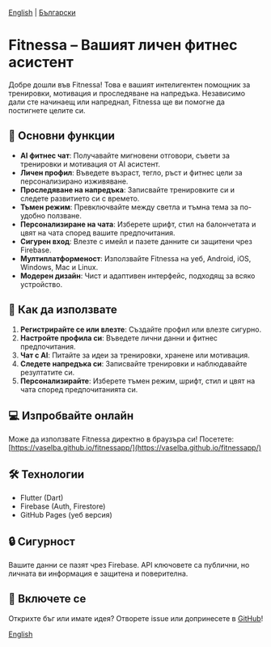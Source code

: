 [English](README.md) | [Български](README.bg.md)

# Fitnessa – Вашият личен фитнес асистент

Добре дошли във Fitnessa! Това е вашият интелигентен помощник за тренировки, мотивация и проследяване на напредъка. Независимо дали сте начинаещ или напреднал, Fitnessa ще ви помогне да постигнете целите си.

## 🌟 Основни функции

- **AI фитнес чат**: Получавайте мигновени отговори, съвети за тренировки и мотивация от AI асистент.
- **Личен профил**: Въведете възраст, тегло, ръст и фитнес цели за персонализирано изживяване.
- **Проследяване на напредъка**: Записвайте тренировките си и следете развитието си с времето.
- **Тъмен режим**: Превключвайте между светла и тъмна тема за по-удобно ползване.
- **Персонализиране на чата**: Изберете шрифт, стил на балончетата и цвят на чата според вашите предпочитания.
- **Сигурен вход**: Влезте с имейл и пазете данните си защитени чрез Firebase.
- **Мултиплатформеност**: Използвайте Fitnessa на уеб, Android, iOS, Windows, Mac и Linux.
- **Модерен дизайн**: Чист и адаптивен интерфейс, подходящ за всяко устройство.

## 🚀 Как да използвате

1. **Регистрирайте се или влезте**: Създайте профил или влезте сигурно.
2. **Настройте профила си**: Въведете лични данни и фитнес предпочитания.
3. **Чат с AI**: Питайте за идеи за тренировки, хранене или мотивация.
4. **Следете напредъка си**: Записвайте тренировки и наблюдавайте резултатите си.
5. **Персонализирайте**: Изберете тъмен режим, шрифт, стил и цвят на чата според предпочитанията си.

## 💻 Изпробвайте онлайн

Може да използвате Fitnessa директно в браузъра си! Посетете:
[https://vaselba.github.io/fitnessapp/](https://vaselba.github.io/fitnessapp/)

## 🛠️ Технологии
- Flutter (Dart)
- Firebase (Auth, Firestore)
- GitHub Pages (уеб версия)

## 🔒 Сигурност
Вашите данни се пазят чрез Firebase. API ключовете са публични, но личната ви информация е защитена и поверителна.

## 🙌 Включете се
Открихте бъг или имате идея? Отворете issue или допринесете в [GitHub](https://github.com/vaselba/fitnessapp)!

[English](README.md)
